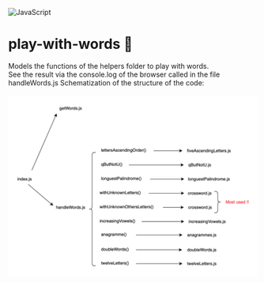 ![JavaScript](https://img.shields.io/badge/javascript-%23323330.svg?style=for-the-badge&logo=javascript&logoColor=%23F7DF1E)

# play-with-words :feet: 

Models the functions of the helpers folder to play with words. <br/>
See the result via the console.log of the browser called in the file handleWords.js
Schematization of the structure of the code:
<br/>
<br/>
![SCHEMA-CODE](./Schema-code.png)
